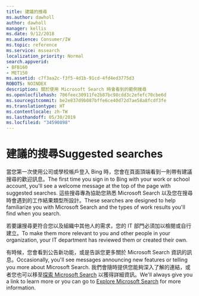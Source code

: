 ```yaml
---
title: 建議的搜尋
ms.author: dawholl
author: dawholl
manager: kellis
ms.date: 9/12/2018
ms.audience: Consumer/IW
ms.topic: reference
ms.service: mssearch
localization_priority: Normal
search.appverid:
- BFB160
- MET150
ms.assetid: c7f3aa2c-f3f5-4d1b-91cd-4fd4ed3775d3
ROBOTS: NOINDEX
description: 關於使用 Microsoft Search 時會看到的範例搜尋
ms.openlocfilehash: 706feec30911fe2b87bc98cdd3c2efefc70cbe6d
ms.sourcegitcommit: be2e837d9b087bffe6ce40d72d7ae58a8fcdf3fe
ms.translationtype: HT
ms.contentlocale: zh-TW
ms.lasthandoff: 05/30/2019
ms.locfileid: "34590898"
---
```

# <a name="suggested-searches"></a><span data-ttu-id="c481d-103">建議的搜尋</span><span class="sxs-lookup"><span data-stu-id="c481d-103">Suggested searches</span></span>

<span data-ttu-id="c481d-104">當您第一次使用公司或學校帳戶登入 Bing 時，您會在頁面頂端看到一則帶有建議搜尋的歡迎訊息。</span><span class="sxs-lookup"><span data-stu-id="c481d-104">The first time you sign in to Bing with your work or school account, you'll see a welcome message at the top of the page with suggested searches.</span></span> <span data-ttu-id="c481d-105">這些搜尋專為協助您熟悉 Microsoft Search 以及您在搜尋時會遇到的工作結果類型所設計。</span><span class="sxs-lookup"><span data-stu-id="c481d-105">These searches are designed to help familiarize you with Microsoft Search and the types of work results you'll find when you search.</span></span>
  
<span data-ttu-id="c481d-106">若要讓搜尋更符合您以及組織中其他人的需求，您的 IT 部門必須加以檢閱或自行建立。</span><span class="sxs-lookup"><span data-stu-id="c481d-106">To make them more relevant to you and other people in your organization, your IT department has reviewed them or created their own.</span></span>
  
<span data-ttu-id="c481d-107">有時候，您會看到公告新功能，或是告訴您更多關於 Microsoft Search 資訊的訊息。</span><span class="sxs-lookup"><span data-stu-id="c481d-107">Occasionally, you'll see messages announcing new features or telling you more about Microsoft Search.</span></span> <span data-ttu-id="c481d-108">我們會隨時提供您能夠深入了解的連結，或者您也可以移至[探索 Microsoft Search](https://www.bing.com/business/explore) 以獲得詳細資訊。</span><span class="sxs-lookup"><span data-stu-id="c481d-108">We'll always give you a link to learn more or you can go to [Explore Microsoft Search](https://www.bing.com/business/explore) for more information.</span></span> 

  

